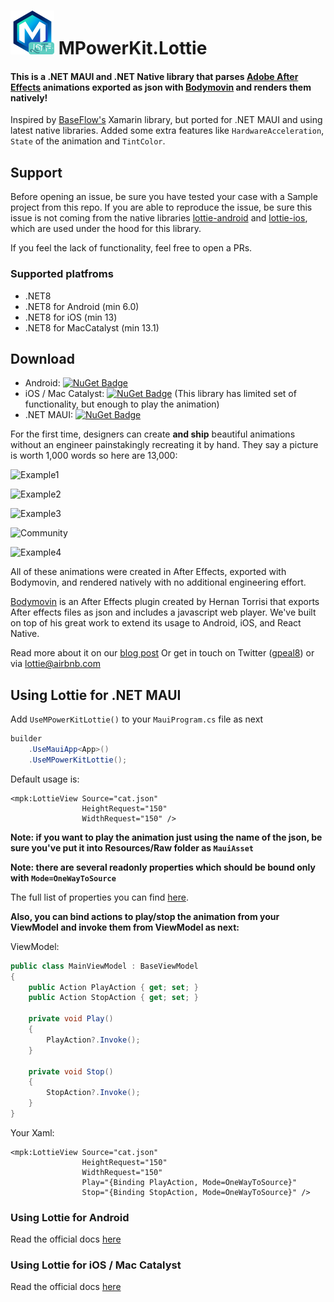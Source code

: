 # <img src="icon.png" width="70" height="70" /> MPowerKit.Lottie
#### This is a .NET MAUI and .NET Native library that parses [Adobe After Effects](http://www.adobe.com/products/aftereffects.html) animations exported as json with [Bodymovin](https://github.com/bodymovin/bodymovin) and renders them natively!

Inspired by [BaseFlow's](https://github.com/Baseflow/LottieXamarin) Xamarin library, but ported for .NET MAUI and using latest native libraries. Added some extra features like ```HardwareAcceleration```, ```State``` of the animation and ```TintColor```.

## Support
Before opening an issue, be sure you have tested your case with a Sample project from this repo. If you are able to reproduce the issue, be sure this issue is not coming from the native libraries [lottie-android](https://github.com/airbnb/lottie-android) and [lottie-ios](https://github.com/airbnb/lottie-ios), which are used under the hood for this library.

If you feel the lack of functionality, feel free to open a PRs.

### Supported platfroms

* .NET8
* .NET8 for Android (min 6.0)
* .NET8 for iOS (min 13)
* .NET8 for MacCatalyst (min 13.1)

## Download

- Android: [![NuGet Badge](https://buildstats.info/nuget/MPowerKit.Lottie.AndroidBinding)](https://www.nuget.org/packages/MPowerKit.Lottie.AndroidBinding)
- iOS / Mac Catalyst: [![NuGet Badge](https://buildstats.info/nuget/MPowerKit.Lottie.MaciOSBinding)](https://www.nuget.org/packages/MPowerKit.Lottie.MaciOSBinding) (This library has limited set of functionality, but enough to play the animation)
- .NET MAUI: [![NuGet Badge](https://buildstats.info/nuget/MPowerKit.Lottie)](https://www.nuget.org/packages/MPowerKit.Lottie)

For the first time, designers can create **and ship** beautiful animations without an engineer painstakingly recreating it by hand. They say a picture is worth 1,000 words so here are 13,000:

![Example1](https://raw.githubusercontent.com/airbnb/lottie-android/master/gifs/Example1.gif)


![Example2](https://raw.githubusercontent.com/airbnb/lottie-android/master/gifs/Example2.gif)


![Example3](https://raw.githubusercontent.com/airbnb/lottie-android/master/gifs/Example3.gif)


![Community](https://raw.githubusercontent.com/airbnb/lottie-android/master/gifs/Community%202_3.gif)


![Example4](https://raw.githubusercontent.com/airbnb/lottie-android/master/gifs/Example4.gif)

All of these animations were created in After Effects, exported with Bodymovin, and rendered natively with no additional engineering effort.

[Bodymovin](https://github.com/bodymovin/bodymovin) is an After Effects plugin created by Hernan Torrisi that exports After effects files as json and includes a javascript web player. We've built on top of his great work to extend its usage to Android, iOS, and React Native.

Read more about it on our [blog post](http://airbnb.design/introducing-lottie/)
Or get in touch on Twitter ([gpeal8](https://twitter.com/gpeal8)) or via lottie@airbnb.com

## Using Lottie for .NET MAUI

Add ```UseMPowerKitLottie()``` to your ```MauiProgram.cs``` file as next

```csharp
builder
    .UseMauiApp<App>()
    .UseMPowerKitLottie();
```

Default usage is:

```xaml
<mpk:LottieView Source="cat.json"
                HeightRequest="150"
                WidthRequest="150" />
```

**Note: if you want to play the animation just using the name of the json, be sure you've put it into Resources/Raw folder as ```MauiAsset```**

**Note: there are several readonly properties which should be bound only with ```Mode=OneWayToSource```**

The full list of properties you can find [here](https://github.com/MPowerKit/Lottie/blob/main/MPowerKit.Lottie/LottieView.cs).

**Also, you can bind actions to play/stop the animation from your ViewModel and invoke them from ViewModel as next:**

ViewModel:
```csharp
public class MainViewModel : BaseViewModel
{
    public Action PlayAction { get; set; }
    public Action StopAction { get; set; }

    private void Play()
    {
        PlayAction?.Invoke();
    }

    private void Stop()
    {
        StopAction?.Invoke();
    }
}
```

Your Xaml:
```xaml
<mpk:LottieView Source="cat.json"
                HeightRequest="150"
                WidthRequest="150"
                Play="{Binding PlayAction, Mode=OneWayToSource}"
                Stop="{Binding StopAction, Mode=OneWayToSource}" />
```

### Using Lottie for Android
Read the official docs [here](https://airbnb.io/lottie/#/android?id=sample-app)

### Using Lottie for iOS / Mac Catalyst
Read the official docs [here](https://airbnb.io/lottie/#/ios?id=installing-lottie)